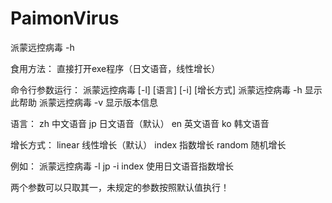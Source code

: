 # PaimonVirus
派蒙远控病毒 -h


食用方法：
直接打开exe程序（日文语音，线性增长）

命令行参数运行：
派蒙远控病毒 [-l] [语言] [-i] [增长方式]
派蒙远控病毒 -h   显示此帮助
派蒙远控病毒 -v   显示版本信息

语言：
zh 中文语音     jp 日文语音（默认）
en 英文语音     ko 韩文语音

增长方式：
linear 线性增长（默认）
index 指数增长
random 随机增长

例如：
派蒙远控病毒 -l jp -i index     使用日文语音指数增长

两个参数可以只取其一，未规定的参数按照默认值执行！
